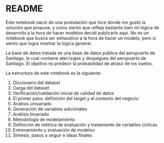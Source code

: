 # README

Este notebook nació de una postulación que hice donde me gustó la solución que propuse, y como siento que refleja bastante bien mi lógica de desarrollo a la hora de hacer modelos decidí publicarlo aquí. No es un notebook que busca ser exhaustivo a la hora de hacer un modelo, pero sí siento que logra mostrar la lógica general.

La base de datos tratada es una base de datos pública del aeropuerto de Santiago, la cual contiene aterrizajes y despegues del aeropuerto de Santiago. El objetivo es predecir la probabilidad de atraso de los vuelos.

La estructura de este notebook es la siguiente:

1) Diccionario del dataset
2) Carga del dataset
3) Verificación/validación inicial de calidad de datos
4) El primer paso: definición del target y el contexto del negocio
5) Análisis univariado
6) Generación de variables adicionales
7) Análisis bivariado
8) Metodología de modelamiento
9) Definición de métrica de evaluación y tratamiento de variables cíclicas
10) Entrenamiento y evaluación de modelos
11) Síntesis, pasos a seguir e ideas finales
